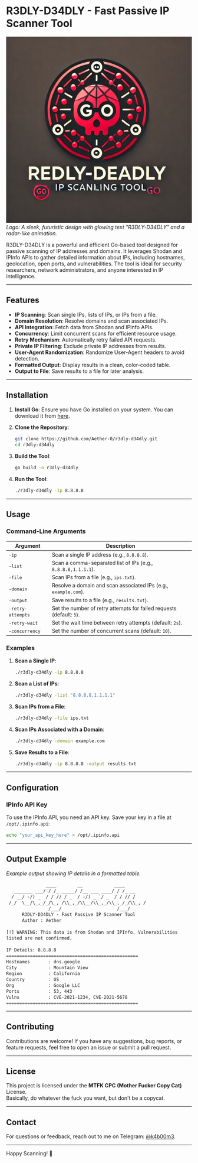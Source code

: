 # R3DLY-D34DLY - Fast Passive IP Scanner Tool

![R3DLY-D34DLY Logo](logo.png)  
*Logo: A sleek, futuristic design with glowing text "R3DLY-D34DLY" and a radar-like animation.*

R3DLY-D34DLY is a powerful and efficient Go-based tool designed for passive scanning of IP addresses and domains. It leverages Shodan and IPInfo APIs to gather detailed information about IPs, including hostnames, geolocation, open ports, and vulnerabilities. The tool is ideal for security researchers, network administrators, and anyone interested in IP intelligence.

---

## Features

- **IP Scanning**: Scan single IPs, lists of IPs, or IPs from a file.
- **Domain Resolution**: Resolve domains and scan associated IPs.
- **API Integration**: Fetch data from Shodan and IPInfo APIs.
- **Concurrency**: Limit concurrent scans for efficient resource usage.
- **Retry Mechanism**: Automatically retry failed API requests.
- **Private IP Filtering**: Exclude private IP addresses from results.
- **User-Agent Randomization**: Randomize User-Agent headers to avoid detection.
- **Formatted Output**: Display results in a clean, color-coded table.
- **Output to File**: Save results to a file for later analysis.

---

## Installation

1. **Install Go**: Ensure you have Go installed on your system. You can download it from [here](https://golang.org/dl/).

2. **Clone the Repository**:
   ```bash
   git clone https://github.com/Aether-0/r3dly-d34dly.git
   cd r3dly-d34dly
   ```

3. **Build the Tool**:
   ```bash
   go build -o r3dly-d34dly
   ```

4. **Run the Tool**:
   ```bash
   ./r3dly-d34dly -ip 8.8.8.8
   ```

---

## Usage

### Command-Line Arguments

| Argument           | Description                                                                 |
|--------------------|-----------------------------------------------------------------------------|
| `-ip`              | Scan a single IP address (e.g., `8.8.8.8`).                                |
| `-list`            | Scan a comma-separated list of IPs (e.g., `8.8.8.8,1.1.1.1`).              |
| `-file`            | Scan IPs from a file (e.g., `ips.txt`).                                    |
| `-domain`          | Resolve a domain and scan associated IPs (e.g., `example.com`).            |
| `-output`          | Save results to a file (e.g., `results.txt`).                              |
| `-retry-attempts`  | Set the number of retry attempts for failed requests (default: `5`).       |
| `-retry-wait`      | Set the wait time between retry attempts (default: `2s`).                  |
| `-concurrency`     | Set the number of concurrent scans (default: `10`).                        |

### Examples

1. **Scan a Single IP**:
   ```bash
   ./r3dly-d34dly -ip 8.8.8.8
   ```

2. **Scan a List of IPs**:
   ```bash
   ./r3dly-d34dly -list "8.8.8.8,1.1.1.1"
   ```

3. **Scan IPs from a File**:
   ```bash
   ./r3dly-d34dly -file ips.txt
   ```

4. **Scan IPs Associated with a Domain**:
   ```bash
   ./r3dly-d34dly -domain example.com
   ```

5. **Save Results to a File**:
   ```bash
   ./r3dly-d34dly -ip 8.8.8.8 -output results.txt
   ```

---

## Configuration

### IPInfo API Key
To use the IPInfo API, you need an API key. Save your key in a file at `/opt/.ipinfo.api`:
```bash
echo "your_api_key_here" > /opt/.ipinfo.api
```

---

## Output Example

*Example output showing IP details in a formatted table.*

```
               ____        __            ____    
   _______ ___/ / /_ _____/ /__ ___ ____/ / /_ __
  / __/ -/) _  / / // / _  / -/) _ `/ _  / / // /
 /_/  \__/\_,_/_/\_, /\\_,_/\\__/\\_,_/\\_,_/_/\\_, / 
                /___/                     /___/   
      R3DLY-D34DLY - Fast Passive IP Scanner Tool
      Author : Aether

[!] WARNING: This data is from Shodan and IPInfo. Vulnerabilities listed are not confirmed.

IP Details: 8.8.8.8
==================================================
Hostnames       : dns.google
City            : Mountain View
Region          : California
Country         : US
Org             : Google LLC
Ports           : 53, 443
Vulns           : CVE-2021-1234, CVE-2021-5678
==================================================
```

---

## Contributing

Contributions are welcome! If you have any suggestions, bug reports, or feature requests, feel free to open an issue or submit a pull request.

---

## License

This project is licensed under the **MTFK CPC (Mother Fucker Copy Cat)** License.  
Basically, do whatever the fuck you want, but don't be a copycat.  

---

## Contact

For questions or feedback, reach out to me on Telegram: [@k4b00m3](https://t.me/k4b00m3).

---

Happy Scanning! 🚀
